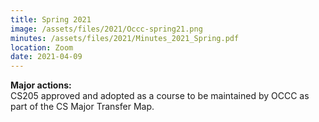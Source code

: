 ```yaml
---
title: Spring 2021
image: /assets/files/2021/Occc-spring21.png
minutes: /assets/files/2021/Minutes_2021_Spring.pdf
location: Zoom
date: 2021-04-09
---
```


**Major actions:**  
CS205 approved and adopted as a course to be maintained by OCCC as part
of the CS Major Transfer Map.